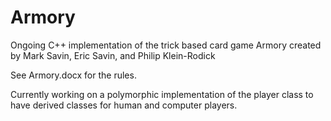 # Armory
Ongoing C++ implementation of the trick based card game Armory created by Mark Savin, Eric Savin, and Philip Klein-Rodick

See Armory.docx for the rules.

Currently working on a polymorphic implementation of the player class to have derived classes for human and computer players.
